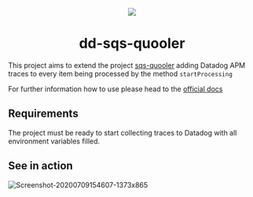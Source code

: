 <p align="center">
  <img src="https://user-images.githubusercontent.com/8251208/87082756-ddca4d00-c201-11ea-80a1-0d1815b464b5.png">
</p>

<h1 align="center">dd-sqs-quooler</h1>

This project aims to extend the project [sqs-quooler](https://github.com/pagarme/sqs-quooler) adding Datadog APM traces to every item being processed by the method `startProcessing`

For further information how to use please head to the [official docs](https://github.com/pagarme/sqs-quooler/blob/master/README.md)

## Requirements
The project must be ready to start collecting traces to Datadog with all environment variables filled.


## See in action
![Screenshot-20200709154607-1373x865](https://user-images.githubusercontent.com/8251208/87078671-642f6080-c1fb-11ea-831b-9c8bb555ac88.png)
